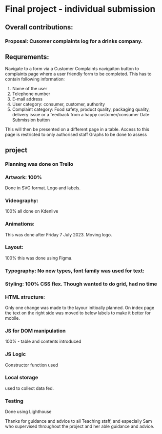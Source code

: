 # Final project - individual submission

## Overall contributions:

### Proposal: Cusomer complaints log for a drinks company.

## Requrements:

Navigate to a form via a Customer Complaints navigaiton button to complaints page where a user friendly form to be completed. This has to contain following information:

1. Name of the user
2. Telephone number
3. E-mail address
4. User category: consumer, customer, authority
5. Complaint category: Food safety, product quality, packaging quality, delivery issue or a feedback from a happy customer/consumer
   Date
   Submission button

This will then be presented on a different page in a table. Access to this page is restricted to only authorised staff
Graphs to be done to assess

## project

### Planning was done on Trello

### Artwork: 100%

Done in SVG format. Logo and labels.

### Videography:

100% all done on Kdenlive

### Animations:

This was done after Friday 7 July 2023. Moving logo.

### Layout:

100% this was done using Figma.

### Typography: No new types, font family was used for text:

### Styling: 100% CSS flex. Though wanted to do grid, had no time

### HTML structure:

Only one change was made to the layour initioally planned. On index page the text on the right side was moved to below labels to make it better for mobile.

### JS for DOM manipulation

100% - table and contents introduced

### JS Logic

Constructor function used

### Local storage

used to collect data fed.

### Testing

Done using Lighthouse

Thanks for guidance and advice to all Teaching staff, and especially Sam who supervised throughout the project and her able guidance and advice.

